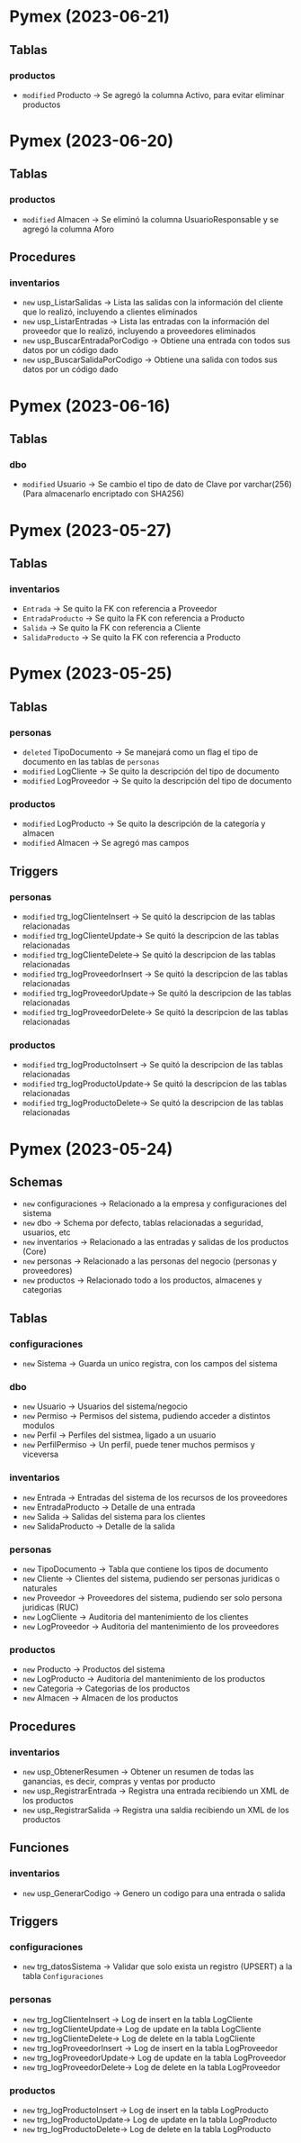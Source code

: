 # Pymex (2023-06-21)

## Tablas

### productos
- `modified` Producto -> Se agregó la columna Activo, para evitar eliminar productos


# Pymex (2023-06-20)

## Tablas

### productos
- `modified` Almacen -> Se eliminó la columna UsuarioResponsable y se agregó la columna Aforo

## Procedures

### inventarios
- `new` usp_ListarSalidas -> Lista las salidas con la información del cliente que lo realizó, incluyendo a clientes eliminados
- `new` usp_ListarEntradas -> Lista las entradas con la información del proveedor que lo realizó, incluyendo a proveedores eliminados
- `new` usp_BuscarEntradaPorCodigo -> Obtiene una entrada con todos sus datos por un código dado
- `new` usp_BuscarSalidaPorCodigo -> Obtiene una salida con todos sus datos por un código dado

# Pymex (2023-06-16)

## Tablas

### dbo
- `modified` Usuario -> Se cambio el tipo de dato de Clave por varchar(256) (Para almacenarlo encriptado con SHA256)

# Pymex (2023-05-27)

## Tablas

### inventarios
- `Entrada` -> Se quito la FK con referencia a Proveedor
- `EntradaProducto` -> Se quito la FK con referencia a Producto
- `Salida` -> Se quito la FK con referencia a Cliente
- `SalidaProducto` -> Se quito la FK con referencia a Producto

# Pymex (2023-05-25)

## Tablas

### personas
- `deleted` TipoDocumento -> Se manejará como un flag el tipo de documento en las tablas de `personas`
- `modified` LogCliente -> Se quito la descripción del tipo de documento
- `modified` LogProveedor -> Se quito la descripción del tipo de documento

### productos
- `modified` LogProducto ->  Se quito la descripción de la categoría y almacen
- `modified` Almacen -> Se agregó mas campos

## Triggers

### personas
- `modified` trg_logClienteInsert -> Se quitó la descripcion de las tablas relacionadas
- `modified` trg_logClienteUpdate-> Se quitó la descripcion de las tablas relacionadas
- `modified` trg_logClienteDelete-> Se quitó la descripcion de las tablas relacionadas
- `modified` trg_logProveedorInsert -> Se quitó la descripcion de las tablas relacionadas
- `modified` trg_logProveedorUpdate-> Se quitó la descripcion de las tablas relacionadas
- `modified` trg_logProveedorDelete-> Se quitó la descripcion de las tablas relacionadas

### productos
- `modified` trg_logProductoInsert -> Se quitó la descripcion de las tablas relacionadas
- `modified` trg_logProductoUpdate-> Se quitó la descripcion de las tablas relacionadas
- `modified` trg_logProductoDelete-> Se quitó la descripcion de las tablas relacionadas

# Pymex (2023-05-24)

## Schemas
- `new` configuraciones -> Relacionado a la empresa y configuraciones del sistema
- `new` dbo -> Schema por defecto, tablas relacionadas a seguridad, usuarios, etc
- `new` inventarios -> Relacionado a las entradas y salidas de los productos (Core)
- `new` personas -> Relacionado a las personas del negocio (personas y proveedores)
- `new` productos -> Relacionado todo a los productos, almacenes y categorias

## Tablas

### configuraciones
- `new` Sistema -> Guarda un unico registra, con los campos del sistema

### dbo
- `new` Usuario -> Usuarios del sistema/negocio
- `new` Permiso -> Permisos del sistema, pudiendo acceder a distintos modulos
- `new` Perfil -> Perfiles del sistmea, ligado a un usuario
- `new` PerfilPermiso -> Un perfil, puede tener muchos permisos y viceversa

### inventarios
- `new` Entrada -> Entradas del sistema de los recursos de los proveedores
- `new` EntradaProducto -> Detalle de una entrada
- `new` Salida -> Salidas del sistema  para los clientes
- `new` SalidaProducto -> Detalle de la salida

### personas
- `new` TipoDocumento -> Tabla que contiene los tipos de documento
- `new` Cliente -> Clientes del sistema, pudiendo ser personas juridicas o naturales
- `new` Proveedor -> Proveedores del sistema, pudiendo ser solo persona juridicas (RUC)
- `new` LogCliente -> Auditoria del mantenimiento de los clientes
- `new` LogProveedor -> Auditoria del mantenimiento de los proveedores

### productos
- `new` Producto -> Productos del sistema
- `new` LogProducto -> Auditoria del mantenimiento de los productos 
- `new` Categoria -> Categorias de los productos
- `new` Almacen -> Almacen de los productos

## Procedures

### inventarios
- `new` usp_ObtenerResumen ->  Obtener un resumen de todas las ganancias, es decir, compras y ventas por producto
- `new` usp_RegistrarEntrada -> Registra una entrada recibiendo un XML de los productos
- `new` usp_RegistrarSalida -> Registra una saldia recibiendo un XML de los productos

## Funciones

### inventarios
- `new` usp_GenerarCodigo -> Genero un codigo para una entrada o salida

## Triggers

### configuraciones
- `new` trg_datosSistema -> Validar que solo exista un registro (UPSERT) a la tabla `Configuraciones`

### personas
- `new` trg_logClienteInsert -> Log de insert en la tabla LogCliente
- `new` trg_logClienteUpdate-> Log de update en la tabla LogCliente
- `new` trg_logClienteDelete-> Log de delete en la tabla LogCliente
- `new` trg_logProveedorInsert -> Log de insert en la tabla LogProveedor
- `new` trg_logProveedorUpdate-> Log de update en la tabla LogProveedor
- `new` trg_logProveedorDelete-> Log de delete en la tabla LogProveedor

### productos
- `new` trg_logProductoInsert -> Log de insert en la tabla LogProducto
- `new` trg_logProductoUpdate-> Log de update en la tabla LogProducto
- `new` trg_logProductoDelete-> Log de delete en la tabla LogProducto
